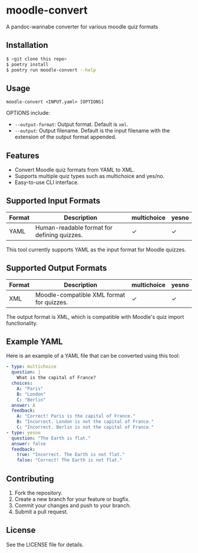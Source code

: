 # moodle-convert
A pandoc-wannabe converter for various moodle quiz formats

## Installation

```bash
$ <git clone this repo>
$ poetry install
$ poetry run moodle-convert --help
```

## Usage

```
moodle-convert <INPUT.yaml> [OPTIONS]
```

OPTIONS include:
- `--output-format`: Output format. Default is `xml`.
- `--output`: Output filename. Default is the input filename with the extension of the output format appended.

## Features

- Convert Moodle quiz formats from YAML to XML.
- Supports multiple quiz types such as multichoice and yes/no.
- Easy-to-use CLI interface.

## Supported Input Formats

| Format      | Description                | multichoice | yesno |
|-------------|----------------------------|-------------|-------|
| YAML        | Human-readable format for defining quizzes. | ✓           | ✓     |

This tool currently supports YAML as the input format for Moodle quizzes.

## Supported Output Formats

| Format      | Description                | multichoice | yesno |
|-------------|----------------------------|-------------|-------|
| XML         | Moodle-compatible XML format for quizzes. | ✓           | ✓     |

The output format is XML, which is compatible with Moodle's quiz import functionality.

## Example YAML

Here is an example of a YAML file that can be converted using this tool:

```yaml
- type: multichoice
  question: |
    What is the capital of France?
  choices:
    A: "Paris"
    B: "London"
    C: "Berlin"
  answer: A
  feedback:
    A: "Correct! Paris is the capital of France."
    B: "Incorrect. London is not the capital of France."
    C: "Incorrect. Berlin is not the capital of France."
- type: yesno
  question: "The Earth is flat."
  answer: false
  feedback:
    true: "Incorrect. The Earth is not flat."
    false: "Correct! The Earth is not flat."
```

## Contributing

1. Fork the repository.
2. Create a new branch for your feature or bugfix.
3. Commit your changes and push to your branch.
4. Submit a pull request.

## License

See the LICENSE file for details.

